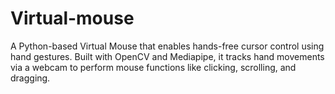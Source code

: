 # Virtual-mouse
A Python-based Virtual Mouse that enables hands-free cursor control using hand gestures. Built with OpenCV and Mediapipe, it tracks hand movements via a webcam to perform mouse functions like clicking, scrolling, and dragging.
